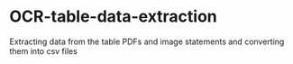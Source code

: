 # OCR-table-data-extraction
Extracting data from the table PDFs and image statements and converting them into csv files

